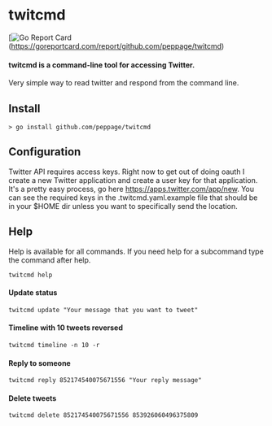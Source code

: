 # twitcmd
[![Go Report Card](https://goreportcard.com/badge/github.com/peppage/twitcmd) (https://goreportcard.com/report/github.com/peppage/twitcmd)

#### twitcmd is a command-line tool for accessing Twitter.
Very simple way to read twitter and respond from the command line.

## Install
    > go install github.com/peppage/twitcmd

## Configuration
Twitter API requires access keys. Right now to get out of doing oauth I create a new Twitter application and create
a user key for that application. It's a pretty easy process, go here https://apps.twitter.com/app/new. You can see the
required keys in the .twitcmd.yaml.example file that should be in your $HOME dir unless you want to specifically send
the location.

## Help
Help is available for all commands. If you need help for a subcommand type the command after help.

    twitcmd help

#### Update status
    twitcmd update "Your message that you want to tweet"

#### Timeline with 10 tweets reversed
    twitcmd timeline -n 10 -r

#### Reply to someone
    twitcmd reply 852174540075671556 "Your reply message"

#### Delete tweets
    twitcmd delete 852174540075671556 853926060496375809
